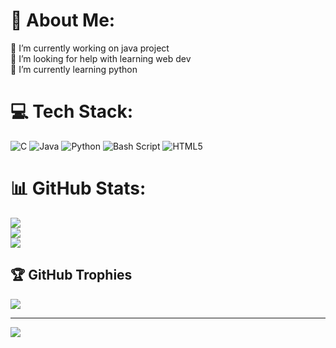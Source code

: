 # 💫 About Me:
🔭 I’m currently working on java project<br>🤝 I’m looking for help with learning web dev<br>🌱 I’m currently learning python


# 💻 Tech Stack:
![C](https://img.shields.io/badge/c-%2300599C.svg?style=for-the-badge&logo=c&logoColor=white) ![Java](https://img.shields.io/badge/java-%23ED8B00.svg?style=for-the-badge&logo=openjdk&logoColor=white) ![Python](https://img.shields.io/badge/python-3670A0?style=for-the-badge&logo=python&logoColor=ffdd54) ![Bash Script](https://img.shields.io/badge/bash_script-%23121011.svg?style=for-the-badge&logo=gnu-bash&logoColor=white) ![HTML5](https://img.shields.io/badge/html5-%23E34F26.svg?style=for-the-badge&logo=html5&logoColor=white)
# 📊 GitHub Stats:
![](https://github-readme-stats.vercel.app/api?username=Deek313&theme=dark&hide_border=false&include_all_commits=false&count_private=false)<br/>
![](https://github-readme-streak-stats.herokuapp.com/?user=Deek313&theme=dark&hide_border=false)<br/>
![](https://github-readme-stats.vercel.app/api/top-langs/?username=Deek313&theme=dark&hide_border=false&include_all_commits=false&count_private=false&layout=compact)

## 🏆 GitHub Trophies
![](https://github-profile-trophy.vercel.app/?username=Deek313&theme=radical&no-frame=false&no-bg=true&margin-w=4)

---
[![](https://visitcount.itsvg.in/api?id=Deek313&icon=0&color=0)](https://visitcount.itsvg.in)

<!-- Proudly created with GPRM ( https://gprm.itsvg.in ) -->

